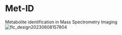 # Met-ID
 Metabolite identification in Mass Spectrometry Imaging
![flc_design20230608157804](https://github.com/pbjarterot/Met-ID/assets/46728406/699f970c-ee2c-4b12-b70b-aec09f4ec149)
